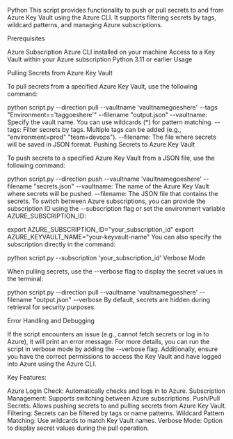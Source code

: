 Python
This script provides functionality to push or pull secrets to and from Azure Key Vault using the Azure CLI. It supports filtering secrets by tags, wildcard patterns, and managing Azure subscriptions.

Prerequisites

Azure Subscription
Azure CLI installed on your machine
Access to a Key Vault within your Azure subscription
Python 3.11 or earlier
Usage

Pulling Secrets from Azure Key Vault

To pull secrets from a specified Azure Key Vault, use the following command:

python script.py --direction pull --vaultname 'vaultnamegoeshere' --tags "Environment=='taggoeshere'" --filename "output.json"
--vaultname: Specify the vault name. You can use wildcards (*) for pattern matching.
--tags: Filter secrets by tags. Multiple tags can be added (e.g., "environment=prod" "team=devops").
--filename: The file where secrets will be saved in JSON format.
Pushing Secrets to Azure Key Vault

To push secrets to a specified Azure Key Vault from a JSON file, use the following command:

python script.py --direction push --vaultname 'vaultnamegoeshere' --filename "secrets.json"
--vaultname: The name of the Azure Key Vault where secrets will be pushed.
--filename: The JSON file that contains the secrets.
To switch between Azure subscriptions, you can provide the subscription ID using the --subscription flag or set the environment variable AZURE_SUBSCRIPTION_ID:

export AZURE_SUBSCRIPTION_ID="your_subscription_id"
export AZURE_KEYVAULT_NAME="your-keyvault-name"
You can also specify the subscription directly in the command:

python script.py --subscription 'your_subscription_id'
Verbose Mode

When pulling secrets, use the --verbose flag to display the secret values in the terminal:

python script.py --direction pull --vaultname 'vaultnamegoeshere' --filename "output.json" --verbose
By default, secrets are hidden during retrieval for security purposes.

Error Handling and Debugging

If the script encounters an issue (e.g., cannot fetch secrets or log in to Azure), it will print an error message. For more details, you can run the script in verbose mode by adding the --verbose flag. Additionally, ensure you have the correct permissions to access the Key Vault and have logged into Azure using the Azure CLI.

Key Features:

Azure Login Check: Automatically checks and logs in to Azure.
Subscription Management: Supports switching between Azure subscriptions.
Push/Pull Secrets: Allows pushing secrets to and pulling secrets from Azure Key Vault.
Filtering: Secrets can be filtered by tags or name patterns.
Wildcard Pattern Matching: Use wildcards to match Key Vault names.
Verbose Mode: Option to display secret values during the pull operation.
